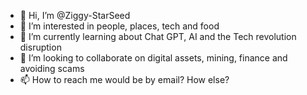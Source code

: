 - 👋 Hi, I’m @Ziggy-StarSeed
- 👀 I’m interested in people, places, tech and food
- 🌱 I’m currently learning about Chat GPT, AI and the Tech revolution disruption
- 💞️ I’m looking to collaborate on digital assets, mining, finance and avoiding scams
- 📫 How to reach me would be by email? How else?

<!---
Ziggy-StarSeed/Ziggy-StarSeed is a ✨ special ✨ repository because its `README.md` (this file) appears on your GitHub profile.
You can click the Preview link to take a look at your changes.
--->

